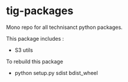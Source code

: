 # tig-packages
Mono repo for all technisanct python packages.

This package includes :
* S3 utils


To rebuild this package
* python setup.py sdist bdist_wheel
